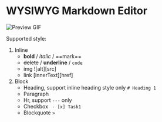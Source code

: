 # WYSIWYG Markdown Editor

![Preview GIF](./asserts/preview.gif)

Supported style:

1. Inline
   - **bold** / *italic* / ==mark==
   - ~~delete~~ / __underline__ / `code`
   - img ![alt][src]
   - link [innerText][href]
2. Block
   - Heading, support inline heading style only `# Heading 1`
   - Paragraph
   - Hr, support `---` only
   - Checkbox ` - [x] Task1`
   - Blockquote `> `

